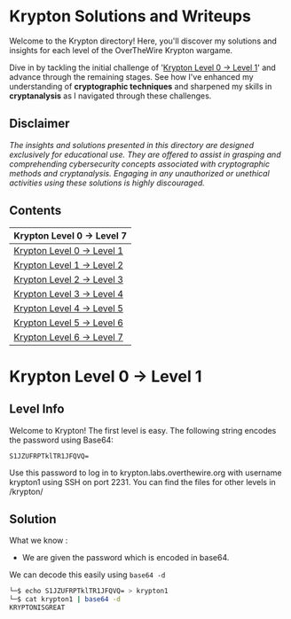 # Krypton Solutions and Writeups

Welcome to the Krypton directory! Here, you'll discover my solutions and insights for each level of the OverTheWire Krypton wargame.

Dive in by tackling the initial challenge of '[Krypton Level 0 → Level 1](#krypton-level-0--level-1)' and advance through the remaining stages. See how I've enhanced my understanding of **cryptographic techniques** and sharpened my skills in **cryptanalysis** as I navigated through these challenges.

## Disclaimer
_The insights and solutions presented in this directory are designed exclusively for educational use. They are offered to assist in grasping and comprehending cybersecurity concepts associated with cryptographic methods and cryptanalysis. Engaging in any unauthorized or unethical activities using these solutions is highly discouraged._ 

## Contents

| Krypton Level 0 → Level 7    |
|---------------------------|
| [Krypton Level 0 → Level 1](#krypton-level-0--level-1)     |
| [Krypton Level 1 → Level 2](#krypton-level-1--level-2)     |
| [Krypton Level 2 → Level 3](#krypton-level-2--level-3)     |
| [Krypton Level 3 → Level 4](#krypton-level-3--level-4)     |
| [Krypton Level 4 → Level 5](#krypton-level-4--level-5)     |
| [Krypton Level 5 → Level 6](#krypton-level-5--level-6)     |
| [Krypton Level 6 → Level 7](#krypton-level-6--level-7)     

# Krypton Level 0 → Level 1

## Level Info

Welcome to Krypton! The first level is easy. The following string encodes the password using Base64:

```
S1JZUFRPTklTR1JFQVQ=
```

Use this password to log in to krypton.labs.overthewire.org with username krypton1 using SSH on port 2231. You can find the files for other levels in /krypton/

## Solution

What we know : 

- We are given the password which is encoded in base64.

We can decode this easily using `base64 -d`
```bash
└─$ echo S1JZUFRPTklTR1JFQVQ= > krypton1
└─$ cat krypton1 | base64 -d            
KRYPTONISGREAT
```


